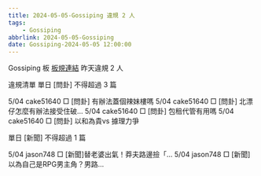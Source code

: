 ```yaml
---
title: 2024-05-05-Gossiping 違規 2 人
tags:
    - Gossiping
abbrlink: 2024-05-05-Gossiping
date: Gossiping-2024-05-05 12:00:00
---
```

Gossiping 板 [板規連結](https://www.ptt.cc/bbs/Gossiping/M.1637425085.A.07D.html)
昨天違規 2 人
<!-- more -->

違規清單
單日 [問卦] 不得超過 3 篇

5/04 cake51640 □ [問卦] 有辦法蓋個辣妹樓嗎
5/04 cake51640 □ [問卦] 北漂仔怎麼有辦法接受住破…
5/04 cake51640 □ [問卦] 包租代管有用嗎
5/04 cake51640 □ [問卦] 以和為貴vs 據理力爭

單日 [新聞] 不得超過 1 篇

5/04 jason748 □ [新聞]替老婆出氣！莽夫路邊撿「…
5/04 jason748 □ [新聞]以為自己是RPG男主角？男路…